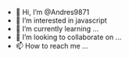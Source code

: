 - 👋 Hi, I’m @Andres9871
- 👀 I’m interested in  javascript 
- 🌱 I’m currently learning ...
- 💞️ I’m looking to collaborate on ...
- 📫 How to reach me ...

<!---
Andres9871/Andres9871 is a ✨ special ✨ repository because its `README.md` (this file) appears on your GitHub profile.
You can click the Preview link to take a look at your changes.
--->
